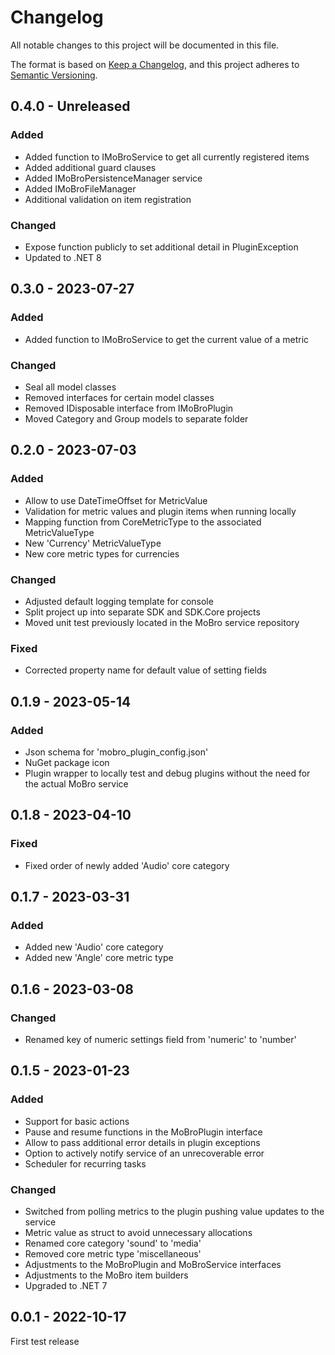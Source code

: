 # Changelog

All notable changes to this project will be documented in this file.

The format is based on [Keep a Changelog](https://keepachangelog.com/en/1.0.0/),
and this project adheres to [Semantic Versioning](https://semver.org/spec/v2.0.0.html).

## 0.4.0 - Unreleased

### Added

* Added function to IMoBroService to get all currently registered items
* Added additional guard clauses
* Added IMoBroPersistenceManager service
* Added IMoBroFileManager
* Additional validation on item registration

### Changed

* Expose function publicly to set additional detail in PluginException
* Updated to .NET 8

## 0.3.0 - 2023-07-27

### Added

* Added function to IMoBroService to get the current value of a metric

### Changed

* Seal all model classes
* Removed interfaces for certain model classes
* Removed IDisposable interface from IMoBroPlugin
* Moved Category and Group models to separate folder

## 0.2.0 - 2023-07-03

### Added

* Allow to use DateTimeOffset for MetricValue
* Validation for metric values and plugin items when running locally
* Mapping function from CoreMetricType to the associated MetricValueType
* New 'Currency' MetricValueType
* New core metric types for currencies

### Changed

* Adjusted default logging template for console
* Split project up into separate SDK and SDK.Core projects
* Moved unit test previously located in the MoBro service repository

### Fixed

* Corrected property name for default value of setting fields

## 0.1.9 - 2023-05-14

### Added

* Json schema for 'mobro_plugin_config.json'
* NuGet package icon
* Plugin wrapper to locally test and debug plugins without the need for the actual MoBro service

## 0.1.8 - 2023-04-10

### Fixed

* Fixed order of newly added 'Audio' core category

## 0.1.7 - 2023-03-31

### Added

* Added new 'Audio' core category
* Added new 'Angle' core metric type

## 0.1.6 - 2023-03-08

### Changed

* Renamed key of numeric settings field from 'numeric' to 'number'

## 0.1.5 - 2023-01-23

### Added

* Support for basic actions
* Pause and resume functions in the MoBroPlugin interface
* Allow to pass additional error details in plugin exceptions
* Option to actively notify service of an unrecoverable error
* Scheduler for recurring tasks

### Changed

* Switched from polling metrics to the plugin pushing value updates to the service
* Metric value as struct to avoid unnecessary allocations
* Renamed core category 'sound' to 'media'
* Removed core metric type 'miscellaneous'
* Adjustments to the MoBroPlugin and MoBroService interfaces
* Adjustments to the MoBro item builders
* Upgraded to .NET 7

## 0.0.1 - 2022-10-17

First test release
